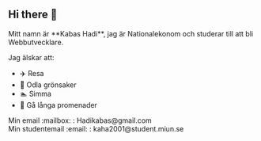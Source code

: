 ## Hi there 👋

<p>Mitt namn är **Kabas Hadi**, jag är Nationalekonom och studerar till att bli Webbutvecklare.</p>

<p>Jag älskar att:</p>

* :airplane: Resa
* :seedling: Odla grönsaker
* :swimmer: Simma
* :walking: Gå långa promenader

<p>Min email :mailbox: : Hadikabas@gmail.com <br>
Min studentemail :email: : kaha2001@student.miun.se</p>




<!--
**KSHadi/KSHadi** is a ✨ _special_ ✨ repository because its `README.md` (this file) appears on your GitHub profile.

Here are some ideas to get you started:

- 🔭 I’m currently working on ...
- 🌱 I’m currently learning ...
- 👯 I’m looking to collaborate on ...
- 🤔 I’m looking for help with ...
- 💬 Ask me about ...
- 📫 How to reach me: ...
- 😄 Pronouns: ...
- ⚡ Fun fact: ...
-->
